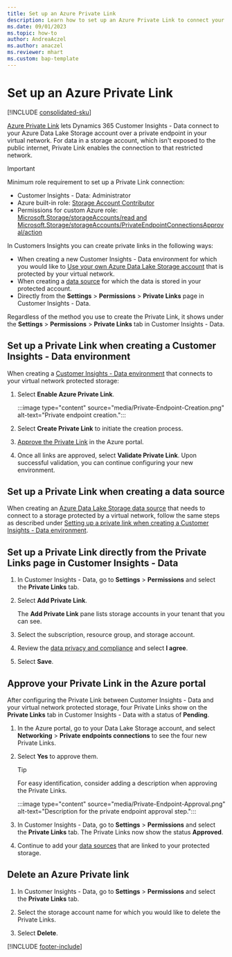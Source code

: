 ```yaml
---
title: Set up an Azure Private Link
description: Learn how to set up an Azure Private Link to connect your Data Lake Storage.
ms.date: 09/01/2023
ms.topic: how-to
author: AndreaAczel
ms.author: anaczel
ms.reviewer: mhart
ms.custom: bap-template
---
```


# Set up an Azure Private Link

[!INCLUDE [consolidated-sku](./includes/consolidated-sku.md)]

[Azure Private Link](/azure/private-link/private-link-overview) lets Dynamics 365 Customer Insights - Data connect to your Azure Data Lake Storage account over a private endpoint in your virtual network. For data in a storage account, which isn't exposed to the public internet, Private Link enables the connection to that restricted network.

> [!IMPORTANT]
> Minimum role requirement to set up a Private Link connection:
>
> - Customer Insights - Data: Administrator
> - Azure built-in role: [Storage Account Contributor](/azure/role-based-access-control/built-in-roles#storage-account-contributor)
> - Permissions for custom Azure role: [Microsoft.Storage/storageAccounts/read and Microsoft.Storage/storageAccounts/PrivateEndpointConnectionsApproval/action](/azure/role-based-access-control/resource-provider-operations#microsoftstorage)

In Customers Insights you can create private links in the following ways:

   - When creating a new Customer Insights - Data environment for which you would like to [Use your own Azure Data Lake Storage account](own-data-lake-storage.md) that is protected by your virtual network.
   - When creating a [data source](connect-common-data-model.md) for which the data is stored in your protected account.
   - Directly from the **Settings** > **Permissions** > **Private Links** page in Customer Insights - Data.

Regardless of the method you use to create the Private Link, it shows under the **Settings** > **Permissions** > **Private Links** tab in Customer Insights - Data.

## Set up a Private Link when creating a Customer Insights - Data environment

When creating a [Customer Insights - Data environment](create-environment.md) that connects to your virtual network protected storage:

1. Select **Enable Azure Private Link**.

   :::image type="content" source="media/Private-Endpoint-Creation.png" alt-text="Private endpoint creation.":::

1. Select **Create Private Link** to initiate the creation process.

1. [Approve the Private Link](#approve-your-private-link-in-the-azure-portal) in the Azure portal.

1. Once all links are approved, select **Validate Private Link**. Upon successful validation, you can continue configuring your new environment.

## Set up a Private Link when creating a data source

When creating an [Azure Data Lake Storage data source](connect-common-data-model.md) that needs to connect to a storage protected by a virtual network, follow the same steps as described under [Setting up a private link when creating a Customer Insights - Data environment](#set-up-a-private-link-when-creating-a-customer-insights---data-environment).

## Set up a Private Link directly from the Private Links page in Customer Insights - Data

1. In Customer Insights - Data, go to **Settings** > **Permissions** and select the **Private Links** tab.

1. Select **Add Private Link**.

   The **Add Private Link** pane lists storage accounts in your tenant that you can see.

1. Select the subscription, resource group, and storage account.

1. Review the [data privacy and compliance](connections.md#data-privacy-and-compliance) and select **I agree**.

1. Select **Save**.

## Approve your Private Link in the Azure portal

After configuring the Private Link between Customer Insights - Data and your virtual network protected storage, four Private Links show on the **Private Links** tab in Customer Insights - Data with a status of **Pending**.

1. In the Azure portal, go to your Data Lake Storage account, and select **Networking** > **Private endpoints connections** to see the four new Private Links.

1. Select **Yes** to approve them.

   > [!TIP]
   > For easy identification, consider adding a description when approving the Private Links.

    :::image type="content" source="media/Private-Endpoint-Approval.png" alt-text="Description for the private endpoint approval step.":::

1. In Customer Insights - Data, go to **Settings** > **Permissions** and select the **Private Links** tab. The Private Links now show the status **Approved**.

1. Continue to add your [data sources](connect-common-data-model.md) that are linked to your protected storage.

## Delete an Azure Private link

1. In Customer Insights - Data, go to **Settings** > **Permissions** and select the **Private Links** tab.

1. Select the storage account name for which you would like to delete the Private Links.

1. Select **Delete**.

[!INCLUDE [footer-include](includes/footer-banner.md)]
